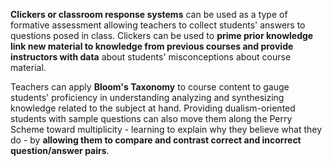 <p><strong>Clickers or classroom response systems</strong><span style=font-weight: 400;> can be used as a type of formative assessment allowing teachers to collect students' answers to questions posed in class. Clickers can be used to </span><strong>prime prior knowledge link new material to knowledge from previous courses and provide instructors with data</strong><span style=font-weight: 400;> about students' misconceptions about course material.</span></p>

<p><span style=font-weight: 400;>Teachers can apply </span><strong>Bloom's Taxonomy</strong><span style=font-weight: 400;> to course content to gauge students' proficiency in understanding analyzing and synthesizing knowledge related to the subject at hand. Providing dualism-oriented students with sample questions can also move them along the Perry Scheme toward multiplicity - learning to explain why they believe what they do - by </span><strong>allowing them to compare and contrast correct and incorrect question/answer pairs</strong><span style=font-weight: 400;>.</span></p>